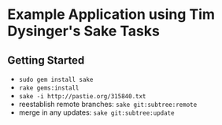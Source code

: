 # Example Application using Tim Dysinger's Sake Tasks #
## Getting Started ##
   * `sudo gem install sake`
   * `rake gems:install`
   * `sake -i http://pastie.org/315840.txt`
   * reestablish remote branches: `sake git:subtree:remote`
   * merge in any updates: `sake git:subtree:update`

